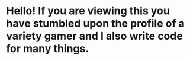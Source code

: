 # Hello! If you are viewing this you have stumbled upon the profile of a variety gamer and I also write code for many things.
